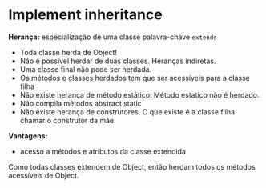 # Implement inheritance

**Herança:** especialização de uma classe
palavra-chave `extends`

- Toda classe herda de Object!
- Não é possível herdar de duas classes. Heranças indiretas.
- Uma classe final não pode ser herdada.
- Os métodos e classes herdados tem que ser acessíveis para a classe filha
- Não existe herança de método estático. Método estatico não é herdado.
- Não compila métodos abstract static
- Não existe herança de construtores. O que existe é a classe filha chamar o construtor da mãe.

**Vantagens:**
- acesso a métodos e atributos da classe extendida

Como todas classes extendem de Object, então herdam todos os métodos acessíveis de Object.


